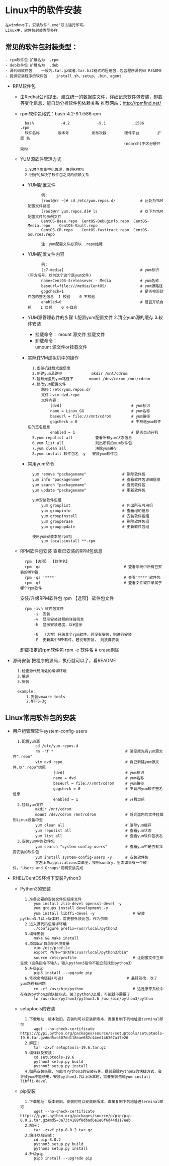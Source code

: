 # Linux中的软件安装
    在windows下，安装软件".exe"双击运行即可。
    Linux中，软件包封装类型多样

## 常见的软件包封装类型：
    - rpm软件包 扩展名为  .rpm
    - deb软件包 扩展名为  .deb
    - 源代码软件包    一般为.tar.gz或者.tar.bz2格式的压缩包，包含程序源代码 README
    - 提供安装程序的软件包    install.sh、setup、.bin、agent
    
- RPM软件包
    - 由Redhat公司提出，建立统一的数据库文件，详细记录软件包安装，卸载等变化信息，能自动分析软件包依赖关系
        推荐网站：http://rpmfind.net/
        
    - rpm软件包格式：bash-4.2-9.1.i586.rpm
            
            bash            -4.2            -9.1            .i586          .rpm 
            软件名称        版本号          发布次数        硬件平台        扩展 名 
                                                        (noarch)不区分硬件架构
                                                        
    - YUM源软件管理方式
            
            1.YUM仓库集中化管理，管理RPM包
            2.很好的解决了软件包之间的依赖关系
            
        - YUM配置文件
                    
                    例：
                    [root@rr ~]# cd /etc/yum.repos.d/           # 此处为YUM配置文件路径
                    [root@rr yum.repos.d]# ls                   # 以下为YUM配置文件的示例文件
                    CentOS-Base.repo  CentOS-Debuginfo.repo  CentOS-Media.repo    CentOS-Vault.repo
                    CentOS-CR.repo    CentOS-fasttrack.repo  CentOS-Sources.repo
                    
                    注：yum配置文件必须以 .repo结尾
                    
        - YUM配置文件内容
                    
                    例：
                    [c7-media]                                  # yum标识(带方括号，以为这个这个是yum文件)
                    name=CentOS-$releasever - Media             # yum名称
                    baseurl=file:///media/CentOS/               # yum源路径
                    gpgcheck=1                                  # 是否校验软件包的签名信息  1 校验    0 不校验
                    enabled=0                                   # 是否开机自启    1 自启    0 不自启

        - YUM源管理软件的步骤
            1.配置yum配置文件
            2.清空yum源的缓存
            3.软件安装
        
            - 挂载命令：
                mount 源文件 挂载文件
            - 卸载命令：    
                umount 源文件or挂载文件
                
        - 实际在VM虚拟机中的操作
                
                1.虚拟机挂载光盘信息
                2.创建yum源路径             mkdir /mnt/cdrom
                3.挂载光盘到yum路径下       mount /dev/cdrom /mnt/cdrom
                4.修改yum配置文件
                    路径：/etc/yum.repos.d/
                    文件：vim dvd.repo
                    文件内容：
                        [dvd]                               # yum标识
                        name = Linux_GG                     # yum名称
                        baseurl = file:///mnt/cdrom         # yum路径
                        gpgcheck = 0                        # 不校验yum软件包的签名信息
                        enabled = 1                         # 是否自动开机
                5.yum repolist all          查看所有yum状态信息
                6.yum list all              列出所有的yum软件包
                7.yum clean all             清除yum缓存
                8.yum install 软件包名 -y   安装yum软件包
                
        - 常用yum命令
           
                yum remove "packagename"                # 删除软件包
                yum info "packagename"                  # 查看软件包详细信息
                yum search "packagename"                # 查找软件包
                yum update "packagename"                # 更新软件包
                
                yum安装软件包组
                    yum grouplist                       # 列出所有可用组
                    yum groupinfo                       # 查看组的信息
                    yum groupinstall                    # 安装软件包组
                    yum grouperase                      # 删除软件包组
                    yum groupupdate                     # 更新软件包组
                    
                使用yum安装本地rpm包
                    yum localsinstall **.rpm
                    
    - RPM软件包安装
        查看已安装的RPM包信息
            
            rpm 【选项】 【软件名】
            rpm -qa                                     # 查看系统中所有已安装的RPM包
            rpm -qa '****'                              # 查看'****'软件包
            rpm -qf                                     # 查看文件或目录属于哪个rpm软件
            
        安装/升级RPM软件包
            rpm 【选项】 软件包文件
            
            rpm -ivh 软件包文件
                -i  安装
                -v  显示安装过程的详细信息  
                -h  显示安装进度，以#显示
                
                -U  （大写）升级某个rpm软件，若没有安装，则进行安装
                -F  更新某个RPM软件，若没有安装， 则放弃安装
                
        卸载指定的rpm软件包
            rpm -e 软件名                              # erase剔除
                    
- 源码安装
    把程序的源码，执行就可以了，看README
        
        1.检查源代码所处的编译环境
        2.编译
        3.安装
        
        example：
            1.安装vmware tools
            2.NTFS-3g
            
## Linux常用软件包的安装
- 用户组管理软件system-config-users
        
        1.配置yum源    
                cd /etc/yum.repos.d
                rm -rf *                                # 清空原先有yum源文件".repo"
                vim dvd.repo                            # 自己新建yum源文件,以".repo"结尾
                        [dvd]                           # yum标识
                        name = dvd                      # yum名称
                        baseurl = file:///mnt/cdrom     # yum路径
                        gpgcheck = 0                    # 不调用yum软件签名信息
                        enabled = 1                     # 开机自启
        2.挂载yum文件
                mkdir /mnt/cdrom                        
                mount /dev/cdrom /mnt/cdrom             # 将光盘内的文件挂载到Linux设备中去
                yum clean all                           # 清除yum缓存
                yum repolist all                        # 查看yum状态
                yum list all                            # 查看yum软件包状态
        3.安装yum中的软件包
                yum search "system-config-users"        # 查看yum中是否有我要安装的软件包
                yum install system-config-users -y      # 安装软件包
                在左上角applications菜单里，找到sundry，里面如果有一个软件，"Users and Groups"说明安装完成
                
- RHEL/CentOS环境下安装Python3
    - Python3的安装
    
            1.准备必要的安装文件包括库文件
                yum install zlib-devel openssl-devel -y
                yum groups install development -y
                yum install libffi-devel -y                 # 安装python3.7以上版本时，需要额外装此包，作为依赖
            2.进入源代码包编译环境
                ./configure prefix=/usr/local/python3
            3.编译安装
                make && make install
            4.添加bin目录到环境变量
                vim /etc/profile
                export PATH="$PATH:/usr/local/python3/bin"
                source /etc/profile                         # 让配置文件立即生效（这条指令不输入，输入python3指令不能立刻找到python3）
            5.升级pip
                pip3 install --upgrade pip 
            6.修改命令链接(可选)                            # 最好别改，改了yum路径有问题
                rm -rf /usr/bin/python                      # 这是原来系统中存在的python2的快捷方式，装了python3之后，可能就不需要了
                ln /usr/bin/python3/python3.6 /usr/bin/python3/python
            
    - setuptools的安装
            
            1.下载地址：版本较旧，安装时可以安装新版本，直接复制下列地址进terminal即可
                wget --no-check-certificate  https://pypi.python.org/packages/source/s/setuptools/setuptools-19.6.tar.gz#md5=c607dd118eae682c44ed146367a17e26
            2.解压：
                tar -zxvf setuptools-19.6.tar.gz
            3.编译以及安装：
                cd setuptools-19.6
                python3 setup.py build
                python3 setup.py install
            4.如果安装失败，可能与Python3的安装有关，提前删除Python2的快捷方式，会导致yum不能使用，安装python3.7以上版本时，需要安装依赖yum install libffi-devel
            
    - pip安装
    
            1.下载地址：版本较旧，安装时可以安装新版本，直接复制下列地址进terminal即可
                wget --no-check-certificate  https://pypi.python.org/packages/source/p/pip/pip-8.0.2.tar.gz#md5=3a73c4188f8dbad6a1e6f6d44d117eeb
            2.解压：
                tar -zxvf pip-8.0.2.tar.gz
            3.编译以及安装：
                cd pip-8.0.2
                python3 setup.py build
                python3 setup.py install 
            4.升级pip
                pip3 install --upgrade pip        